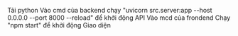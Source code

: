 Tải python
Vào cmd của backend chạy "uvicorn src.server:app --host 0.0.0.0 --port 8000 --reload" để khởi động API
Vào mcd của frondend Chạy "npm start" để khởi động Giao diện


